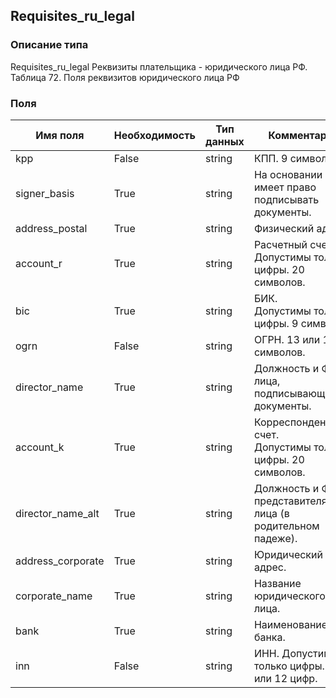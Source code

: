 ## Requisites_ru_legal
### Описание типа
Requisites_ru_legal
Реквизиты плательщика - юридического лица РФ.
Таблица 72. Поля реквизитов юридического лица РФ

### Поля
| Имя поля | Необходимость | Тип данных | Комментарий |
|---|---|---|---|
|kpp|False|string|КПП. 9 символов.<br/>|
|signer_basis|True|string|На основании чего имеет право подписывать документы.<br/>|
|address_postal|True|string|Физический адрес.<br/>|
|account_r|True|string|Расчетный счет.<br/>Допустимы только цифры. 20 символов.<br/>|
|bic|True|string|БИК.<br/>Допустимы только цифры. 9 символов.<br/>|
|ogrn|False|string|ОГРН. 13 или 15 символов.<br/>|
|director_name|True|string|Должность и ФИО лица, подписывающего документы.<br/>|
|account_k|True|string|Корреспондентский счет.<br/>Допустимы только цифры. 20 символов.<br/>|
|director_name_alt|True|string|Должность и ФИО представителя юр. лица (в родительном падеже).<br/>|
|address_corporate|True|string|Юридический адрес.<br/>|
|corporate_name|True|string|Название юридического лица.<br/>|
|bank|True|string|Наименование банка.<br/>|
|inn|False|string|ИНН. Допустимы только цифры. 10 или 12 цифр.<br/>|
